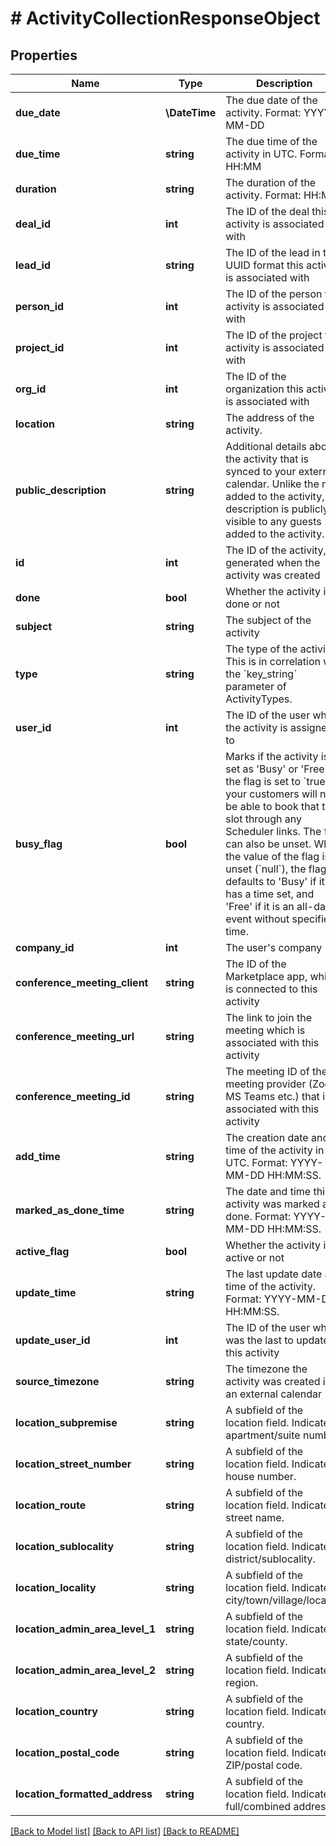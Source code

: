 # # ActivityCollectionResponseObject

## Properties

Name | Type | Description | Notes
------------ | ------------- | ------------- | -------------
**due_date** | **\DateTime** | The due date of the activity. Format: YYYY-MM-DD | [optional]
**due_time** | **string** | The due time of the activity in UTC. Format: HH:MM | [optional]
**duration** | **string** | The duration of the activity. Format: HH:MM | [optional]
**deal_id** | **int** | The ID of the deal this activity is associated with | [optional]
**lead_id** | **string** | The ID of the lead in the UUID format this activity is associated with | [optional]
**person_id** | **int** | The ID of the person this activity is associated with | [optional]
**project_id** | **int** | The ID of the project this activity is associated with | [optional]
**org_id** | **int** | The ID of the organization this activity is associated with | [optional]
**location** | **string** | The address of the activity. | [optional]
**public_description** | **string** | Additional details about the activity that is synced to your external calendar. Unlike the note added to the activity, the description is publicly visible to any guests added to the activity. | [optional]
**id** | **int** | The ID of the activity, generated when the activity was created |
**done** | **bool** | Whether the activity is done or not |
**subject** | **string** | The subject of the activity |
**type** | **string** | The type of the activity. This is in correlation with the &#x60;key_string&#x60; parameter of ActivityTypes. |
**user_id** | **int** | The ID of the user whom the activity is assigned to |
**busy_flag** | **bool** | Marks if the activity is set as &#39;Busy&#39; or &#39;Free&#39;. If the flag is set to &#x60;true&#x60;, your customers will not be able to book that time slot through any Scheduler links. The flag can also be unset. When the value of the flag is unset (&#x60;null&#x60;), the flag defaults to &#39;Busy&#39; if it has a time set, and &#39;Free&#39; if it is an all-day event without specified time. |
**company_id** | **int** | The user&#39;s company ID |
**conference_meeting_client** | **string** | The ID of the Marketplace app, which is connected to this activity |
**conference_meeting_url** | **string** | The link to join the meeting which is associated with this activity |
**conference_meeting_id** | **string** | The meeting ID of the meeting provider (Zoom, MS Teams etc.) that is associated with this activity |
**add_time** | **string** | The creation date and time of the activity in UTC. Format: YYYY-MM-DD HH:MM:SS. |
**marked_as_done_time** | **string** | The date and time this activity was marked as done. Format: YYYY-MM-DD HH:MM:SS. |
**active_flag** | **bool** | Whether the activity is active or not |
**update_time** | **string** | The last update date and time of the activity. Format: YYYY-MM-DD HH:MM:SS. |
**update_user_id** | **int** | The ID of the user who was the last to update this activity |
**source_timezone** | **string** | The timezone the activity was created in an external calendar |
**location_subpremise** | **string** | A subfield of the location field. Indicates apartment/suite number. |
**location_street_number** | **string** | A subfield of the location field. Indicates house number. |
**location_route** | **string** | A subfield of the location field. Indicates street name. |
**location_sublocality** | **string** | A subfield of the location field. Indicates district/sublocality. |
**location_locality** | **string** | A subfield of the location field. Indicates city/town/village/locality. |
**location_admin_area_level_1** | **string** | A subfield of the location field. Indicates state/county. |
**location_admin_area_level_2** | **string** | A subfield of the location field. Indicates region. |
**location_country** | **string** | A subfield of the location field. Indicates country. |
**location_postal_code** | **string** | A subfield of the location field. Indicates ZIP/postal code. |
**location_formatted_address** | **string** | A subfield of the location field. Indicates full/combined address. |

[[Back to Model list]](../README.md#documentation-for-models) [[Back to API list]](../README.md#documentation-for-api-endpoints) [[Back to README]](../README.md)
